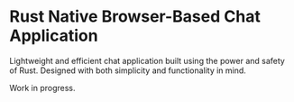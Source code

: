 # Rust Native Browser-Based Chat Application

Lightweight and efficient chat application built using the power and safety of Rust. Designed with both simplicity and functionality in mind.

Work in progress.
